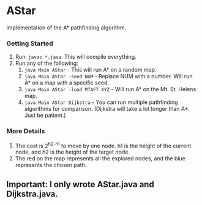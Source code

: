 # AStar
Implementation of the A* pathfinding algorithm. 

### Getting Started
1) Run: ```javac *.java```. This will compile everything.
2) Run any of the following:
    1) ```java Main AStar``` - This will run A* on a random map.
    2) ```java Main AStar -seed NUM``` - Replace NUM with a number. Will run A* on a map with a specific seed.
    3) ```java Main AStar -load MTAFT.XYZ``` - Will run A* on the Mt. St. Helens map.
    4) ```java Main AStar Dijkstra``` - You can run multiple pathfinding algorithms for comparison. (Dijkstra will take a lot longer than A*. Just be patient.)

### More Details
1) The cost is 2<sup>h2-h1</sup> to move by one node. h1 is the height of the current node, and h2 is the height of the target node.
2) The red on the map represents all the explored nodes, and the blue represents the chosen path.

## Important: I only wrote AStar.java and Dijkstra.java.
